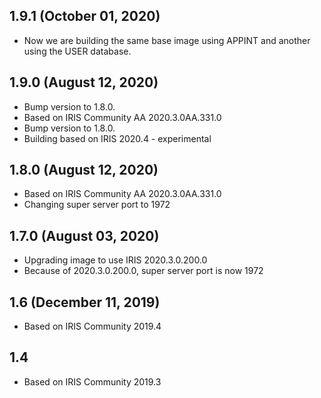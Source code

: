 ## 1.9.1 (October 01, 2020)
  - Now we are building the same base image using APPINT and another using the USER database.

## 1.9.0 (August 12, 2020)
  - Bump version to 1.8.0.
  - Based on IRIS Community AA 2020.3.0AA.331.0
  - Bump version to 1.8.0.
  - Building based on IRIS 2020.4 - experimental

## 1.8.0 (August 12, 2020)
  - Based on IRIS Community AA 2020.3.0AA.331.0
  - Changing super server port to 1972

## 1.7.0 (August 03, 2020)
  - Upgrading image to use IRIS 2020.3.0.200.0
  - Because of 2020.3.0.200.0, super server port is now 1972

## 1.6 (December 11, 2019)
  - Based on IRIS Community 2019.4

## 1.4
  - Based on IRIS Community 2019.3